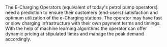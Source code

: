  The E-Charging Operators (equivalent of today's petrol pump operators) need a prediction to ensure their customers (end-users) satisfaction and optimum utilization of the e-Charging stations. The operator may have fast or slow charging infrastructure with their own payment terms and timings. With the help of machine learning algorithms the operator can offer dynamic pricing at stipulated times and manage the peak demand accordingly.
